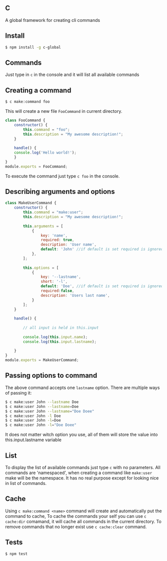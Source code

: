 ## C

A global framework for creating cli commands

## Install
```bash
$ npm install -g c-global
```   
## Commands

   Just type in `c` in the console and it will list all available commands

## Creating a command
```bash
$ c make:command foo
```
This will create a new file `FooCommand` in current directory.

```js
class FooCommand {
    constructor() {
        this.command = "foo";
        this.description = "My awesome description!";
    }
    
    handle() {
	console.log('Hello world!');
    }
}
module.exports = FooCommand;
```
To execute the command just type `c foo` in the console.

## Describing arguments and options

```js  
class MakeUserCommand {
    constructor() {
        this.command = "make:user";
        this.description = "My awesome description!";
        
        this.arguments = [
            {
                key: 'name',
                required: true,
                description: 'User name',
                default: 'John' //if default is set required is ignored 
            },
        ];
        
        this.options = [
            {
                key: '--lastname', 
                short: '-l', 
                default: 'Doe', //if default is set required is ignored 
                required:false, 
                description: 'Users last name',
            }
        ];
    }   
    
    handle() {
        
        // all input is held in this.input
        
        console.log(this.input.name);
        console.log(this.input.lastname);
        
    }
}
module.exports = MakeUserCommand;
```

## Passing options to command

The above command accepts one `lastname` option. There are multiple ways of passing it:
    
```bash
$ c make:user John --lastname Doe 
$ c make:user John --lastname=Doe 
$ c make:user John --lastname="Doe Doee" 
$ c make:user John -l Doe 
$ c make:user John -l=Doe 
$ c make:user John -l="Doe Doee" 
```    
    
It does not matter witch option you use, all of them will store the value into this.input.lastname variable

## List
To display the list of available commands just type `c` with no parameters. 
All commands are 'namespaced', when creating a command like `make:user` make will be
the namespace. It has no real purpose except for looking nice in list of commands.

## Cache

Using `c make:command <name>` command will create and automatically put the command to cache,
To cache the commands your self you can use `c cache:dir` comamand, it will cache all commands in 
the current directory. To remove commands that no longer exist use `c cache:clear` command.


## Tests
```bash
$ npm test
```